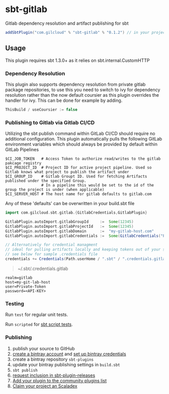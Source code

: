 # sbt-gitlab

Gitlab dependency resolution and artifact publishing for sbt

```scala
addSbtPlugin("com.gilcloud" % "sbt-gitlab" % "0.1.2") // in your project/plugins.sbt file
```


## Usage

This plugin requires sbt 1.3.0+ as it relies on sbt.internal.CustomHTTP

### Dependency Resolution
This plugin also supports dependency resolution from private gitlab package repositories, to use this you need to switch to ivy for dependency resolution rather than the now default coursier as this plugin overrides the handler for ivy. This can be done for example by adding.
```scala
ThisBuild / useCoursier := false
```

### Publishing to Gitlab via Gitlab CI/CD

Utilizing the sbt publish command within GitLab CI/CD should require no additional configuration. This plugin automatically pulls the following GitLab environment variables which should always be provided by default within GitLab Pipelines

```shell
$CI_JOB_TOKEN   # Access Token to authorize read/writes to the gitlab pakcage registry
$CI_PROJECT_ID  # Project ID for active project pipeline. Used so Gitlab knows what project to publish the artifact under
$CI_GROUP_ID    # Gitlab Groupt ID. Used for fetching Artifacts published under the specified Group.
                # In a pipeline this would be set to the id of the group the project is under (when applicable)
$CI_SERVER_HOST # The host name for gitlab defaults to gitlab.com
```

Any of these 'defaults' can be overwritten in your build.sbt file

```scala
import com.gilcloud.sbt.gitlab.{GitlabCredentials,GitlabPlugin}

GitlabPlugin.autoImport.gitlabGroupId     :=  Some(12345)
GitlabPlugin.autoImport.gitlabProjectId   :=  Some(12345)
GitlabPlugin.autoImport.gitlabDomain      :=  "my-gitlab-host.com"
GitlabPlugin.autoImport.gitlabCredentials :=  Some(GitlabCredentials("Private-Token","<API-KEY>"))

// Alternatively for credential managment
// ideal for pulling artifacts locally and keeping tokens out of your source control
// see below for sample .credentials file
credentials += Credentials(Path.userHome / ".sbt" / ".credentials.gitlab"),

```
> ~/.sbt/.credentials.gitlab
```.credentials
realm=gitlab
host=my-git-lab-host
user=Private-Token
password=<API-KEY>
```

### Testing

Run `test` for regular unit tests.

Run `scripted` for [sbt script tests](http://www.scala-sbt.org/1.x/docs/Testing-sbt-plugins.html).

### Publishing

1. publish your source to GitHub
2. [create a bintray account](https://bintray.com/signup/index) and [set up bintray credentials](https://github.com/sbt/sbt-bintray#publishing)
3. create a bintray repository `sbt-plugins`
4. update your bintray publishing settings in `build.sbt`
5. `sbt publish`
6. [request inclusion in sbt-plugin-releases](https://bintray.com/sbt/sbt-plugin-releases)
7. [Add your plugin to the community plugins list](https://github.com/sbt/website#attention-plugin-authors)
8. [Claim your project an Scaladex](https://github.com/scalacenter/scaladex-contrib#claim-your-project)

